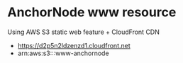 # AnchorNode www resource

Using AWS S3 static web feature + CloudFront CDN

* https://d2p5n2ldzenzd1.cloudfront.net
* arn:aws:s3:::www-anchornode
